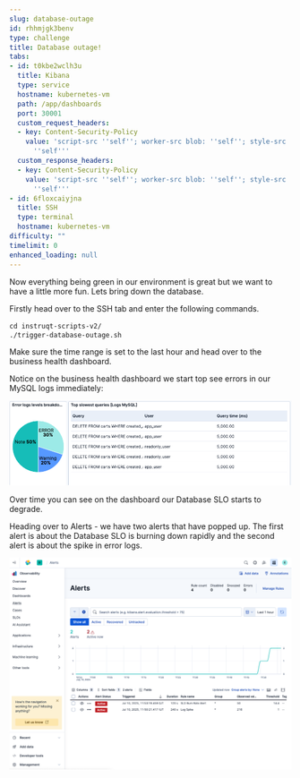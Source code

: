 ```yaml
---
slug: database-outage
id: rhhmjgk3benv
type: challenge
title: Database outage!
tabs:
- id: t0kbe2wclh3u
  title: Kibana
  type: service
  hostname: kubernetes-vm
  path: /app/dashboards
  port: 30001
  custom_request_headers:
  - key: Content-Security-Policy
    value: 'script-src ''self''; worker-src blob: ''self''; style-src ''unsafe-inline''
      ''self'''
  custom_response_headers:
  - key: Content-Security-Policy
    value: 'script-src ''self''; worker-src blob: ''self''; style-src ''unsafe-inline''
      ''self'''
- id: 6floxcaiyjna
  title: SSH
  type: terminal
  hostname: kubernetes-vm
difficulty: ""
timelimit: 0
enhanced_loading: null
---
```

Now everything being green in our environment is great but we want to have a little more fun. Lets bring down the database.

Firstly head over to the SSH tab and enter the following commands.

```text
cd instruqt-scripts-v2/
./trigger-database-outage.sh
```
Make sure the time range is set to the last hour and head over to the business health dashboard.

Notice on the business health dashboard we start top see errors in our MySQL logs immediately:

![Jul-10-2025_at_11.50.51-image.png](../assets/Jul-10-2025_at_11.50.51-image.png)

Over time you can see on the dashboard our Database SLO starts to degrade.

Heading over to Alerts - we have two alerts that have popped up. The first alert is about the Database SLO is burning down rapidly and the second alert is about the spike in error logs.

![Jul-10-2025_at_11.57.03-image.png](../assets/Jul-10-2025_at_11.57.03-image.png)